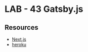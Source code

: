 # LAB - 43 Gatsby.js

## Resources

- [Next.js](https://github.com/brandyn-vay-401-advanced-javascript/lab-class-43-nextjs)
- [heroku](https://bv-lab-43-nextjs.herokuapp.com/)
